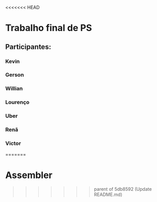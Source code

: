 <<<<<<< HEAD
# Trabalho final de PS
## Participantes:
### Kevin
### Gerson
### Willian
### Lourenço
### Uber
### Renã
### Victor

=======
# Assembler
>>>>>>> parent of 5db8592 (Update README.md)
 
